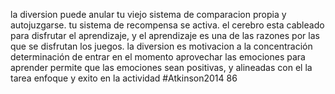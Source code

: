 la diversion puede anular tu viejo sistema de comparacion propia y autojuzgarse. tu sistema de recompensa se activa.
el cerebro esta cableado para disfrutar el aprendizaje, y el aprendizaje es una de las razones por las que se disfrutan los juegos.
la diversion es
motivacion a la concentración
determinación de entrar en el momento
aprovechar las emociones para aprender
permite que las emociones sean positivas, y alineadas con el la tarea
enfoque y exito en la actividad
#Atkinson2014 86
